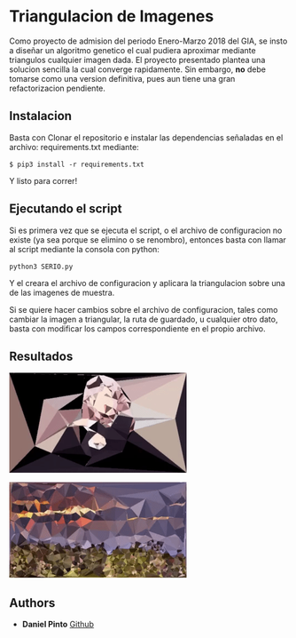 # Triangulacion de Imagenes

Como proyecto de admision del periodo Enero-Marzo 2018 del GIA, se insto a diseñar un algoritmo genetico el cual
pudiera aproximar mediante triangulos cualquier imagen dada. El proyecto presentado plantea una solucion sencilla
la cual converge rapidamente. Sin embargo, **no** debe tomarse como una version definitiva, pues aun tiene 
una gran refactorizacion pendiente.

## Instalacion

Basta con Clonar el repositorio e instalar las dependencias señaladas en el archivo: requirements.txt mediante:

```
$ pip3 install -r requirements.txt 
```

Y listo para correr!

## Ejecutando el script

Si es primera vez que se ejecuta el script, o el archivo de configuracion no existe (ya sea porque se elimino o se
renombro), entonces basta con llamar al script mediante la consola con python:

```
python3 SERIO.py
```

Y el creara el archivo de configuracion y aplicara la triangulacion sobre una de las imagenes de muestra.

Si se quiere hacer cambios sobre el archivo de configuracion, tales como cambiar la imagen a triangular, 
la ruta de guardado, u cualquier otro dato, basta con modificar los campos correspondiente en el propio archivo.

## Resultados

![best_girl](./BESTGIRL.gif)

![monte](./monte.gif)

## Authors

* **Daniel Pinto** [Github](https://github.com/initial-mockingbird?tab=repositories)

